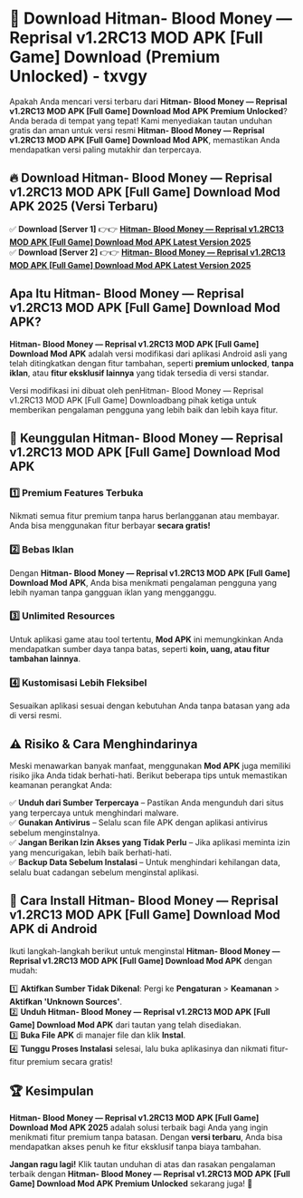 # 🎯 Download Hitman- Blood Money — Reprisal v1.2RC13 MOD APK [Full Game] Download (Premium Unlocked) -  txvgy

Apakah Anda mencari versi terbaru dari **Hitman- Blood Money — Reprisal v1.2RC13 MOD APK [Full Game] Download Mod APK Premium Unlocked**? Anda berada di tempat yang tepat! Kami menyediakan tautan unduhan gratis dan aman untuk versi resmi **Hitman- Blood Money — Reprisal v1.2RC13 MOD APK [Full Game] Download Mod APK**, memastikan Anda mendapatkan versi paling mutakhir dan terpercaya.

## 🔥 Download Hitman- Blood Money — Reprisal v1.2RC13 MOD APK [Full Game] Download Mod APK 2025 (Versi Terbaru)

✅ **Download [Server 1]** 👉👉 [**Hitman- Blood Money — Reprisal v1.2RC13 MOD APK [Full Game] Download Mod APK Latest Version 2025**](https://momento.my/?title=Hitman-_Blood_Money_—_Reprisal_v1.2RC13_MOD_APK_[Full_Game]_Download)  
✅ **Download [Server 2]** 👉👉 [**Hitman- Blood Money — Reprisal v1.2RC13 MOD APK [Full Game] Download Mod APK Latest Version 2025**](https://momento.my/?title=Hitman-_Blood_Money_—_Reprisal_v1.2RC13_MOD_APK_[Full_Game]_Download)  

## Apa Itu Hitman- Blood Money — Reprisal v1.2RC13 MOD APK [Full Game] Download Mod APK?

**Hitman- Blood Money — Reprisal v1.2RC13 MOD APK [Full Game] Download Mod APK** adalah versi modifikasi dari aplikasi Android asli yang telah ditingkatkan dengan fitur tambahan, seperti **premium unlocked**, **tanpa iklan**, atau **fitur eksklusif lainnya** yang tidak tersedia di versi standar.

Versi modifikasi ini dibuat oleh penHitman- Blood Money — Reprisal v1.2RC13 MOD APK [Full Game] Downloadbang pihak ketiga untuk memberikan pengalaman pengguna yang lebih baik dan lebih kaya fitur.

## 🎯 Keunggulan Hitman- Blood Money — Reprisal v1.2RC13 MOD APK [Full Game] Download Mod APK

### 1️⃣ Premium Features Terbuka
Nikmati semua fitur premium tanpa harus berlangganan atau membayar. Anda bisa menggunakan fitur berbayar **secara gratis!**

### 2️⃣ Bebas Iklan
Dengan **Hitman- Blood Money — Reprisal v1.2RC13 MOD APK [Full Game] Download Mod APK**, Anda bisa menikmati pengalaman pengguna yang lebih nyaman tanpa gangguan iklan yang mengganggu.

### 3️⃣ Unlimited Resources
Untuk aplikasi game atau tool tertentu, **Mod APK** ini memungkinkan Anda mendapatkan sumber daya tanpa batas, seperti **koin, uang, atau fitur tambahan lainnya**.

### 4️⃣ Kustomisasi Lebih Fleksibel
Sesuaikan aplikasi sesuai dengan kebutuhan Anda tanpa batasan yang ada di versi resmi.

## ⚠️ Risiko & Cara Menghindarinya

Meski menawarkan banyak manfaat, menggunakan **Mod APK** juga memiliki risiko jika Anda tidak berhati-hati. Berikut beberapa tips untuk memastikan keamanan perangkat Anda:

✅ **Unduh dari Sumber Terpercaya** – Pastikan Anda mengunduh dari situs yang terpercaya untuk menghindari malware.  
✅ **Gunakan Antivirus** – Selalu scan file APK dengan aplikasi antivirus sebelum menginstalnya.  
✅ **Jangan Berikan Izin Akses yang Tidak Perlu** – Jika aplikasi meminta izin yang mencurigakan, lebih baik berhati-hati.  
✅ **Backup Data Sebelum Instalasi** – Untuk menghindari kehilangan data, selalu buat cadangan sebelum menginstal aplikasi.

## 📌 Cara Install Hitman- Blood Money — Reprisal v1.2RC13 MOD APK [Full Game] Download Mod APK di Android

Ikuti langkah-langkah berikut untuk menginstal **Hitman- Blood Money — Reprisal v1.2RC13 MOD APK [Full Game] Download Mod APK** dengan mudah:

1️⃣ **Aktifkan Sumber Tidak Dikenal**: Pergi ke **Pengaturan** > **Keamanan** > **Aktifkan 'Unknown Sources'**.  
2️⃣ **Unduh Hitman- Blood Money — Reprisal v1.2RC13 MOD APK [Full Game] Download Mod APK** dari tautan yang telah disediakan.  
3️⃣ **Buka File APK** di manajer file dan klik **Instal**.  
4️⃣ **Tunggu Proses Instalasi** selesai, lalu buka aplikasinya dan nikmati fitur-fitur premium secara gratis!

## 🏆 Kesimpulan

**Hitman- Blood Money — Reprisal v1.2RC13 MOD APK [Full Game] Download Mod APK 2025** adalah solusi terbaik bagi Anda yang ingin menikmati fitur premium tanpa batasan. Dengan **versi terbaru**, Anda bisa mendapatkan akses penuh ke fitur eksklusif tanpa biaya tambahan.

**Jangan ragu lagi!** Klik tautan unduhan di atas dan rasakan pengalaman terbaik dengan **Hitman- Blood Money — Reprisal v1.2RC13 MOD APK [Full Game] Download Mod APK Premium Unlocked** sekarang juga! 🚀

